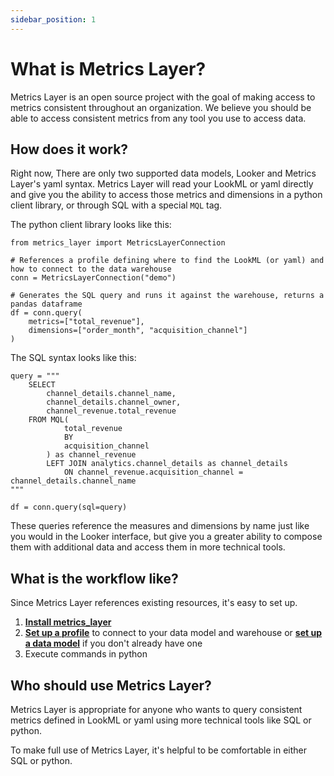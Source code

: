 ```yaml
---
sidebar_position: 1
---
```


# What is Metrics Layer?

Metrics Layer is an open source project with the goal of making access to metrics consistent throughout an organization. We believe you should be able to access consistent metrics from any tool you use to access data.

## How does it work?

Right now, There are only two supported data models, Looker and Metrics Layer's yaml syntax. Metrics Layer will read your LookML or yaml directly and give you the ability to access those metrics and dimensions in a python client library, or through SQL with a special `MQL` tag.

The python client library looks like this:


```
from metrics_layer import MetricsLayerConnection

# References a profile defining where to find the LookML (or yaml) and how to connect to the data warehouse
conn = MetricsLayerConnection("demo")

# Generates the SQL query and runs it against the warehouse, returns a pandas dataframe
df = conn.query(
    metrics=["total_revenue"],
    dimensions=["order_month", "acquisition_channel"]
)
```


The SQL syntax looks like this:

```
query = """
    SELECT
        channel_details.channel_name,
        channel_details.channel_owner,
        channel_revenue.total_revenue
    FROM MQL(
            total_revenue
            BY
            acquisition_channel
        ) as channel_revenue
        LEFT JOIN analytics.channel_details as channel_details
            ON channel_revenue.acquisition_channel = channel_details.channel_name
"""

df = conn.query(sql=query)
```


These queries reference the measures and dimensions by name just like you would in the Looker interface, but give you a greater ability to compose them with additional data and access them in more technical tools.

## What is the workflow like?

Since Metrics Layer references existing resources, it's easy to set up.

1. **[Install metrics_layer](./getting_started.md#installation)**
2. **[Set up a profile](./getting_started.md#profile-set-up)** to connect to your data model and warehouse or **[set up a data model](./5_data_model/1_data_model.md)** if you don't already have one
3. Execute commands in python


## Who should use Metrics Layer?

Metrics Layer is appropriate for anyone who wants to query consistent metrics defined in LookML or yaml using more technical tools like SQL or python.

To make full use of Metrics Layer, it's helpful to be comfortable in either SQL or python.
